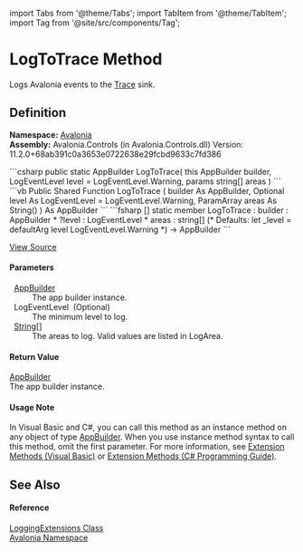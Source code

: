 import Tabs from '@theme/Tabs'; 
import TabItem from '@theme/TabItem'; 
import Tag from '@site/src/components/Tag'; 

# LogToTrace Method


Logs Avalonia events to the <a href="https://learn.microsoft.com/dotnet/api/system.diagnostics.trace" target="_blank" rel="noopener noreferrer">Trace</a> sink.



## Definition
**Namespace:** <a href="N_Avalonia">Avalonia</a>  
**Assembly:** Avalonia.Controls (in Avalonia.Controls.dll) Version: 11.2.0+68ab391c0a3653e0722638e29fcbd9633c7fd386

<Tabs groupId="api-code-preview">
<TabItem value="csharp" label="C#">
```csharp
public static AppBuilder LogToTrace(
	this AppBuilder builder,
	LogEventLevel level = LogEventLevel.Warning,
	params string[] areas
)
```
</TabItem>
<TabItem value="vb" label="VB">
```vb
<ExtensionAttribute>
Public Shared Function LogToTrace ( 
	builder As AppBuilder,
	Optional level As LogEventLevel = LogEventLevel.Warning,
	ParamArray areas As String()
) As AppBuilder
```
</TabItem>
<TabItem value="fsharp" label="F#">
```fsharp
[<ExtensionAttribute>]
static member LogToTrace : 
        builder : AppBuilder * 
        ?level : LogEventLevel * 
        areas : string[] 
(* Defaults:
        let _level = defaultArg level LogEventLevel.Warning
*)
-> AppBuilder 
```
</TabItem>
</Tabs>



<a href="https://github.com/AvaloniaUI/Avalonia/tree/master/srcAvalonia.Controls/LoggingExtensions.cs#L19" title="View the source code">View Source</a>



#### Parameters
<dl><dt>  <a href="T_Avalonia_AppBuilder">AppBuilder</a></dt><dd>The app builder instance.</dd><dt>  LogEventLevel  (Optional)</dt><dd>The minimum level to log.</dd><dt>  <a href="https://learn.microsoft.com/dotnet/api/system.string" target="_blank" rel="noopener noreferrer">String</a>[]</dt><dd>The areas to log. Valid values are listed in LogArea.</dd></dl>

#### Return Value
<a href="T_Avalonia_AppBuilder">AppBuilder</a>  
The app builder instance.

#### Usage Note
In Visual Basic and C#, you can call this method as an instance method on any object of type <a href="T_Avalonia_AppBuilder">AppBuilder</a>. When you use instance method syntax to call this method, omit the first parameter. For more information, see <a href="https://docs.microsoft.com/dotnet/visual-basic/programming-guide/language-features/procedures/extension-methods" target="_blank" rel="noopener noreferrer">Extension Methods (Visual Basic)</a> or <a href="https://docs.microsoft.com/dotnet/csharp/programming-guide/classes-and-structs/extension-methods" target="_blank" rel="noopener noreferrer">Extension Methods (C# Programming Guide)</a>.

## See Also


#### Reference
<a href="T_Avalonia_LoggingExtensions">LoggingExtensions Class</a>  
<a href="N_Avalonia">Avalonia Namespace</a>  
